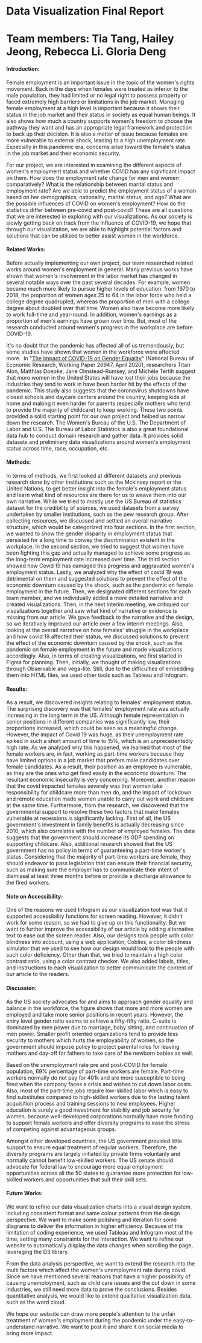 # Data Visualization Final Report
# Team members: Tia Tang, Hailey Jeong, Rebecca Li. Gloria Deng

  
#### Introduction: 

Female employment is an important issue in the topic of the women's rights movement. Back in the days when females were treated as inferior to the male population, they had limited or no legal right to possess property or faced extremely high barriers or limitations in the job market. Managing female employment at a high level is important because it shows their status in the job market and their status in society as equal human beings. It also shows how much a country supports women's freedom to choose the pathway they want and has an appropriate legal framework and protection to back up their decision. It is also a matter of issue because females are more vulnerable to external shock, leading to a high unemployment rate. Especially in this pandemic era, concerns arise toward the female's status in the job market and their economic security.

For our project, we are interested in examining the different aspects of women's employment status and whether COVID has any significant impact on them. How does the employment rate change for men and women comparatively? What is the relationship between marital status and employment rate? Are we able to predict the employment status of a woman based on her demographics, nationality, marital status, and age? What are the possible influences of COVID on women's employment? How do the statistics differ between pre-covid and post-covid? These are all questions that we are interested in exploring with our visualizations. As our society is slowly getting back on track from the influence of COVID-19, we hope that through our visualization, we are able to highlight potential factors and solutions that can be utilized to better assist women in the workforce.

#### Related Works:

Before actually implementing our own project, our team researched related works around women's employment in general. Many previous works have shown that women's involvement in the labor market has changed in several notable ways over the past several decades. For example, women became much more likely to pursue higher levels of education: from 1970 to 2018, the proportion of women ages 25 to 64 in the labor force who held a college degree quadrupled, whereas the proportion of men with a college degree about doubled over that time. Women also have become more likely to work full-time and year-round. In addition, women's earnings as a proportion of men's earnings have grown over time. But, most of the research conducted around women's progress in the workplace are before COVID-19.

It's no doubt that the pandemic has affected all of us tremendously, but some studies have shown that women in the workforce were affected more.  In "[The Impact of COVID-19 on Gender Equality](https://www.nber.org/papers/w26947.pdf)" (National Bureau of Economic Research, Working Paper 26947, April 2020), researchers Titan Alon, Matthias Doepke, Jane Olmstead-Rumsey, and Michèle Tertilt suggest that more women in the United States will have lost their jobs because the industries they tend to work in have been harder hit by the effects of the pandemic. This study also suggests that the coronavirus shutdowns have closed schools and daycare centers around the country, keeping kids at home and making it even harder for parents (especially mothers who tend to provide the majority of childcare) to keep working. These two points provided a solid starting point for our own project and helped us narrow down the research. The Women's Bureau of the U.S. The Department of Labor and U.S. The Bureau of Labor Statistics is also a great foundational data hub to conduct domain research and gather data. It provides solid datasets and preliminary data visualizations around women's employment status across time, race, occupation, etc.

#### Methods:

In terms of methods, we first looked at different datasets and previous research done by other institutions such as the Mckinsey report or the United Nations, to get better insight into the female's employment status and learn what kind of resources are there for us to weave them into our own narrative. While we tried to mostly use the US Bureau of statistics dataset for the credibility of sources, we used datasets from a survey undertaken by smaller institutions, such as the pew research group. After collecting resources, we discussed and settled an overall narrative structure, which would be categorized into four sections. In the first section, we wanted to show the gender disparity in employment status that persisted for a long time to convey the discrimination existent in the workplace. In the second section, we tried to suggest that women have been fighting this gap and actually managed to achieve some progress as the long-term employment rate increased over time. The third section showed how Covid 19 has damaged this progress and aggravated women's employment status. Lastly, we analyzed why the effect of covid 19 was detrimental on them and suggested solutions to prevent the effect of the economic downturn caused by the shock, such as the pandemic on female employment in the future. Then, we designated different sections for each team member, and we individually added a more detailed narrative and created visualizations. Then, in the next interim meeting, we critiqued our visualizations together and saw what kind of narrative or evidence is missing from our article. We gave feedback to the narrative and the design, so we iteratively improved our article over a few interim meetings. Also, looking at the overall narrative on how females' struggle in the workplace and how covid 19 affected their status, we discussed solutions to prevent the effect of the economic downturn caused by the shock, such as the pandemic on female employment in the future and made visualizations accordingly. Also, in terms of creating visualizations, we first started in Figma for planning. Then, initially, we thought of making visualizations through Observable and vega-lite. Still, due to the difficulties of embedding them into HTML files, we used other tools such as Tableau and Infogram.

#### Results:

As a result, we discovered insights relating to females' employment status. The surprising discovery was that females' employment rate was actually increasing in the long term in the US. Although female representation in senior positions in different companies was significantly low, their proportions increased, which could be seen as a meaningful change. However, the impact of Covid 19 was huge, as their unemployment rate spiked in such a short amount of time to 15%, which is an unprecedentedly high rate. As we analyzed why this happened, we learned that most of the female workers are, in fact, working as part-time workers because they have limited options in a job market that prefers male candidates over female candidates. As a result, their position as an employee is vulnerable, as they are the ones who get fired easily in the economic downturn. The resultant economic insecurity is very concerning. Moreover, another reason that the covid impacted females severely was that women take responsibility for childcare more than men do, and the impact of lockdown and remote education made women unable to carry out work and childcare at the same time. Furthermore, from the research, we discovered that the governmental support to resolve these two factors that make females vulnerable at recessions is significantly lacking. First of all, the US government's investment in family benefits is actually decreasing since 2010, which also correlates with the number of employed females. The data suggests that the government should increase its GDP spending on supporting childcare. Also, additional research showed that the US government has no policy in terms of guaranteeing a part-time worker's status. Considering that the majority of part-time workers are female, they should endeavor to pass legislation that can ensure their financial security, such as making sure the employer has to communicate their intent of dismissal at least three months before or provide a discharge allowance to the fired workers.

#### Note on Accessibility:

One of the reasons we used Infogram as our visualization tool was that it supported accessibility functions for screen reading. However, it didn't work for some reason, so we had to give up on this functionality. But we want to further improve the accessibility of our article by adding alternative text to ease out the screen reader. Also, our designs took people with color blindness into account, using a web application, Coblies, a color blindness simulator that we used to see how our design would look to the people with such color deficiency. Other than that, we tried to maintain a high color contrast ratio, using a color contrast checker. We also added labels, titles, and instructions to each visualization to better communicate the content of our article to the readers.

#### Discussion:

As the US society advocates for and aims to approach gender equality and balance in the workforce, the figure shows that more and more women are employed and take more senior positions in recent years. However, the entry level gender ratio seems to achieve a fifty-fifty ratio. C-suite is dominated by men power due to marriage, baby sitting, and continuation of men power. Smaller profit oriented organizations tend to provide less security to mothers which hurts the employability of women, so the government should impose policy to protect parental roles for leaving mothers and day-off for fathers to take care of the newborn babies as well.

Based on the unemployment rate pre and post-COVID for female population, 69% percentage of part-time workers are female. Part-time workers normally do not pay for 401k and are more susceptible to being fired when the company faces a crisis and wishes to cut down labor costs. Also, most of the part-time jobs require low-skilled labor which is easy to find substitutes compared to high-skilled workers due to the lasting talent acquisition process and training sessions to new employees. Higher education is surely a good investment for stability and job security for women, because well-developed corporations normally have more funding to support female workers and offer diversity programs to ease the stress of competing against advantageous groups.

Amongst other developed countries, the US government provided little support to ensure equal treatment of regular workers. Therefore, the diversity programs are largely initiated by private firms voluntarily and normally cannot benefit low-skilled workers. The US senate should advocate for federal law to encourage more equal employment opportunities across all the 50 states to guarantee more protection for low-skilled workers and opportunities that suit their skill sets.

#### Future Works:

We want to refine our data visualization charts into a visual design system, including consistent format and same colour patterns from the design perspective. We want to make some polishing and iteration for some diagrams to deliver the information in higher efficiency. Because of the limitation of coding experience, we used Tableau and Infogram most of the time, setting many constraints for the interaction. We want to refine our website to automatically display the data changes when scrolling the page, leveraging the D3 library.

From the data analysis perspective, we want to extend the research into the multi factors which affect the women's unemployment rate during covid. Since we have mentioned several reasons that have a higher possibility of causing unemployment, such as child care issues and the cut down in some industries, we still need more data to prove the conclusions. Besides quantitative analysis, we would like to extend qualitative visualization data, such as the word cloud.

We hope our website can draw more people's attention to the unfair treatment of women's employment during the pandemic under the easy-to-understand narrative. We want to post it and share it on social media to bring more impact.
